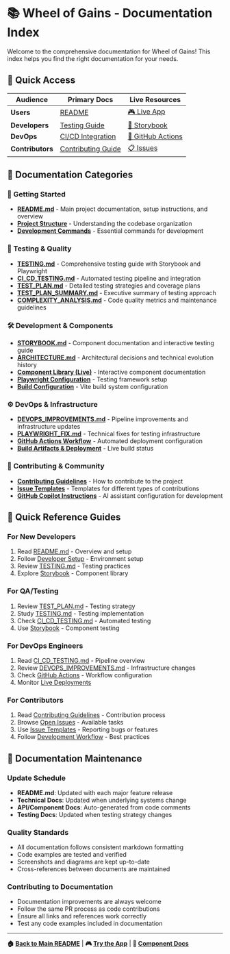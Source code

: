 # 📚 Wheel of Gains - Documentation Index

Welcome to the comprehensive documentation for Wheel of Gains! This index helps you find the right documentation for your needs.

## 🎯 Quick Access

| Audience         | Primary Docs                                    | Live Resources                                                             |
| ---------------- | ----------------------------------------------- | -------------------------------------------------------------------------- |
| **Users**        | [README](./README.md)                           | [🎮 Live App](https://wheel-of-gains.golos.work)                           |
| **Developers**   | [Testing Guide](./TESTING.md)                   | [📖 Storybook](https://wheel-of-gains.golos.work/storybook/)               |
| **DevOps**       | [CI/CD Integration](./CI_CD_TESTING.md)         | [🔧 GitHub Actions](https://github.com/SergeiGolos/wheel-of-gains/actions) |
| **Contributors** | [Contributing Guide](./README.md#-contributing) | [📋 Issues](https://github.com/SergeiGolos/wheel-of-gains/issues)          |

## 📖 Documentation Categories

### 🚀 Getting Started

- **[README.md](./README.md)** - Main project documentation, setup instructions, and overview
- **[Project Structure](./README.md#-project-structure)** - Understanding the codebase organization
- **[Development Commands](./README.md#development-commands)** - Essential commands for development

### 🧪 Testing & Quality

- **[TESTING.md](./TESTING.md)** - Comprehensive testing guide with Storybook and Playwright
- **[CI_CD_TESTING.md](./CI_CD_TESTING.md)** - Automated testing pipeline and integration
- **[TEST_PLAN.md](./TEST_PLAN.md)** - Detailed testing strategies and coverage plans
- **[TEST_PLAN_SUMMARY.md](./TEST_PLAN_SUMMARY.md)** - Executive summary of testing approach
- **[COMPLEXITY_ANALYSIS.md](./COMPLEXITY_ANALYSIS.md)** - Code quality metrics and maintenance guidelines

### 🛠️ Development & Components

- **[STORYBOOK.md](./STORYBOOK.md)** - Component documentation and interactive testing guide
- **[ARCHITECTURE.md](./ARCHITECTURE.md)** - Architectural decisions and technical evolution history
- **[Component Library (Live)](https://wheel-of-gains.golos.work/storybook/)** - Interactive component documentation
- **[Playwright Configuration](./playwright.config.js)** - Testing framework setup
- **[Build Configuration](./vite.config.ts)** - Vite build system configuration

### ⚙️ DevOps & Infrastructure

- **[DEVOPS_IMPROVEMENTS.md](./DEVOPS_IMPROVEMENTS.md)** - Pipeline improvements and infrastructure updates
- **[PLAYWRIGHT_FIX.md](./PLAYWRIGHT_FIX.md)** - Technical fixes for testing infrastructure
- **[GitHub Actions Workflow](./.github/workflows/pages.yml)** - Automated deployment configuration
- **[Build Artifacts & Deployment](https://github.com/SergeiGolos/wheel-of-gains/actions)** - Live build status

### 🤝 Contributing & Community

- **[Contributing Guidelines](./README.md#-contributing)** - How to contribute to the project
- **[Issue Templates](./.github/ISSUE_TEMPLATE/)** - Templates for different types of contributions
- **[GitHub Copilot Instructions](./.github/copilot-instructions.md)** - AI assistant configuration for development

## 🎯 Quick Reference Guides

### For New Developers

1. Read [README.md](./README.md) - Overview and setup
2. Follow [Developer Setup](./README.md#for-developers) - Environment setup
3. Review [TESTING.md](./TESTING.md) - Testing practices
4. Explore [Storybook](https://wheel-of-gains.golos.work/storybook/) - Component library

### For QA/Testing

1. Review [TEST_PLAN.md](./TEST_PLAN.md) - Testing strategy
2. Study [TESTING.md](./TESTING.md) - Testing implementation
3. Check [CI_CD_TESTING.md](./CI_CD_TESTING.md) - Automated testing
4. Use [Storybook](https://wheel-of-gains.golos.work/storybook/) - Component testing

### For DevOps Engineers

1. Read [CI_CD_TESTING.md](./CI_CD_TESTING.md) - Pipeline overview
2. Review [DEVOPS_IMPROVEMENTS.md](./DEVOPS_IMPROVEMENTS.md) - Infrastructure changes
3. Check [GitHub Actions](./.github/workflows/pages.yml) - Workflow configuration
4. Monitor [Live Deployments](https://github.com/SergeiGolos/wheel-of-gains/actions)

### For Contributors

1. Read [Contributing Guidelines](./README.md#-contributing) - Contribution process
2. Browse [Open Issues](https://github.com/SergeiGolos/wheel-of-gains/issues) - Available tasks
3. Use [Issue Templates](./.github/ISSUE_TEMPLATE/) - Reporting bugs or features
4. Follow [Development Workflow](./README.md#development-workflow) - Best practices

## 🔄 Documentation Maintenance

### Update Schedule

- **README.md**: Updated with each major feature release
- **Technical Docs**: Updated when underlying systems change
- **API/Component Docs**: Auto-generated from code comments
- **Testing Docs**: Updated when testing strategy changes

### Quality Standards

- All documentation follows consistent markdown formatting
- Code examples are tested and verified
- Screenshots and diagrams are kept up-to-date
- Cross-references between documents are maintained

### Contributing to Documentation

- Documentation improvements are always welcome
- Follow the same PR process as code contributions
- Ensure all links and references work correctly
- Test any code examples included in documentation

---

**🏠 [Back to Main README](./README.md)** | **🎮 [Try the App](https://wheel-of-gains.golos.work)** | **📖 [Component Docs](https://wheel-of-gains.golos.work/storybook/)**
